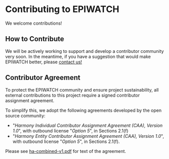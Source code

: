 # Contributing to EPIWATCH

We welcome contributions!

## How to Contribute

We will be actively working to support and develop a contributor community very soon. In the meantime, if you have a suggestion that would make EPIWATCH better, please [contact us!](https://www.epiwatch.org/contact)


## Contributor Agreement

To protect the EPIWATCH community and ensure project sustainability, all external contributions to this project require a signed contributor assignment agreement.

To simplify this, we adopt the following agreements developed by the open source community:
- "*Harmony Individual Contributor Assignment Agreement (CAA), Version 1.0*", with outbound license "*Option 5*", in Sections 2.1(f)
- "*Harmony Entity Contributor Assignment Agreement (CAA), Version 1.0*", with outbound license "*Option 5*", in Sections 2.1(f).

Please see [ha-combined-v1.pdf](ha-combined-v1.pdf) for text of the agreement.
